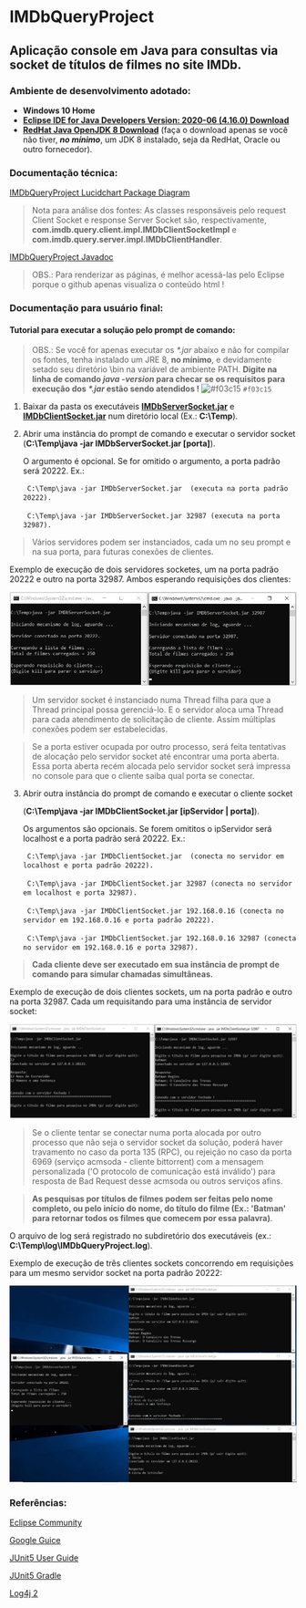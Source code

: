# IMDbQueryProject
## Aplicação console em Java para consultas via socket de títulos de filmes no site IMDb.
### Ambiente de desenvolvimento adotado:

- **Windows 10 Home**
- [**Eclipse IDE for Java Developers Version: 2020-06 (4.16.0) Download**](https://www.eclipse.org/downloads/download.php?file=/oomph/epp/2020-06/R/eclipse-inst-win64.exe&mirror_id=576)
- [**RedHat Java OpenJDK 8 Download**](https://developers.redhat.com/download-manager/file/java-1.8.0-openjdk-1.8.0.265-3.b01.redhat.windows.x86_64.msi) (faça o download apenas se você não tiver, **_no mínimo_**, um JDK 8 instalado, seja da RedHat, Oracle ou outro fornecedor).

### Documentação técnica:

[IMDbQueryProject Lucidchart Package Diagram](https://app.lucidchart.com/documents/view/0d56f59b-9c80-4575-a536-f7564f94275a/0_0)

> Nota para análise dos fontes: 
> As classes responsáveis pelo request Client Socket e response Server Socket são, respectivamente, **com.imdb.query.client.impl.IMDbClientSocketImpl** e **com.imdb.query.server.impl.IMDbClientHandler**.

[IMDbQueryProject Javadoc](https://github.com/fbentes/EmitesJavaJobApplicationChallenge/tree/master/IMDbQueryProject/javadoc/com/imdb/query)

> OBS.: Para renderizar as páginas, é melhor acessá-las pelo Eclipse porque o github apenas visualiza o conteúdo html !


### Documentação para usuário final:

#### Tutorial para executar a solução pelo prompt de comando:

> OBS.: Se você for apenas executar os _*.jar_ abaixo e não for compilar os fontes, tenha instalado um JRE 8, **no mínimo**, e devidamente setado seu diretório \bin na variável de ambiente PATH. **Digite na linha de comando _java -version_ para checar se os requisitos para execução dos _*.jar_ estão sendo atendidos !**
![#f03c15](https://via.placeholder.com/15/f03c15/000000?text=+) `#f03c15`
1) Baixar da pasta os executáveis [**IMDbServerSocket.jar**](https://github.com/fbentes/EmitesJavaJobApplicationChallenge/raw/master/executables/IMDbServerSocket.jar) e [**IMDbClientSocket.jar**](https://github.com/fbentes/EmitesJavaJobApplicationChallenge/raw/master/executables/IMDbClientSocket.jar) num diretório local (Ex.: **C:\Temp**).

2) Abrir uma instância do prompt de comando e executar o servidor socket (**C:\Temp\java -jar IMDbServerSocket.jar [porta]**). 

   O argumento é opcional. Se for omitido o argumento, a porta padrão será 20222. 
   Ex.: 
        
        C:\Temp\java -jar IMDbServerSocket.jar  (executa na porta padrão 20222).
        
        C:\Temp\java -jar IMDbServerSocket.jar 32987 (executa na porta 32987).
        
>    Vários servidores podem ser instanciados, cada um no seu prompt e na sua porta, para futuras conexões de clientes. 

Exemplo de execução de dois servidores socketes, um na porta padrão 20222 e outro na porta 32987. Ambos esperando requisições dos clientes:

![Exemplo ServerSocket](https://github.com/fbentes/EmitesJavaJobApplicationChallenge/blob/master/images/ServerSocket_Exemplo.jpg)

>    Um servidor socket é instanciado numa Thread filha para que a Thread principal possa gerenciá-lo. E o servidor aloca uma Thread para cada atendimento de solicitação de cliente. Assim múltiplas conexões podem ser estabelecidas.

>    Se a porta estiver ocupada por outro processo, será feita tentativas de alocação pelo servidor socket até encontrar uma porta aberta. Essa porta aberta recém alocada pelo servidor socket será impressa no console para que o cliente saiba qual porta se conectar.

3) Abrir outra instância do prompt de comando e executar o cliente socket 

   (**C:\Temp\java -jar IMDbClientSocket.jar [ipServidor | porta]**). 

   Os argumentos são opcionais. Se forem omititos o ipServidor será localhost e a porta padrão será 20222.
   Ex.: 
        
        C:\Temp\java -jar IMDbClientSocket.jar  (conecta no servidor em localhost e porta padrão 20222).
   
        C:\Temp\java -jar IMDbClientSocket.jar 32987 (conecta no servidor em localhost e porta 32987).
   
        C:\Temp\java -jar IMDbClientSocket.jar 192.168.0.16 (conecta no servidor em 192.168.0.16 e porta padrão 20222).
        
        C:\Temp\java -jar IMDbClientSocket.jar 192.168.0.16 32987 (conecta no servidor em 192.168.0.16 e porta 32987).
        
>   **Cada cliente deve ser executado em sua instância de prompt de comando para simular chamadas simultâneas.**

Exemplo de execução de dois clientes sockets, um na porta padrão e outro na porta 32987. Cada um requisitando para uma instância de servidor socket:

![Exemplo ClientSocket](https://github.com/fbentes/EmitesJavaJobApplicationChallenge/blob/master/images/ClientSocket_Exemplo.jpg)

>   Se o cliente tentar se conectar numa porta alocada por outro processo que não seja o servidor socket da solução, poderá haver travamento no caso da porta 135 (RPC), ou         rejeição no caso da porta 6969 (serviço acmsoda - cliente bittorrent) com a mensagem personalizada ('O protocolo de comunicação está inválido') para resposta de Bad Request desse acmsoda ou outros serviços afins.

>   **As pesquisas por títulos de filmes podem ser feitas pelo nome completo, ou pelo início do nome, do título do filme (Ex.: 'Batman' para retornar todos os filmes que comecem por essa palavra)**.

O arquivo de log será registrado no subdiretório dos executáveis (ex.: **C:\Temp\log\IMDbQueryProject.log**).

Exemplo de execução de três clientes sockets concorrendo em requisições para um mesmo servidor socket na porta padrão 20222:

![Exemplo de comunicação](https://github.com/fbentes/EmitesJavaJobApplicationChallenge/blob/master/images/Exemplo_Comunicacao.jpg)

### Referências:

[Eclipse Community](https://www.eclipse.org/community/eclipse_newsletter/2018/february/buildship.php)

[Google Guice](https://riptutorial.com/guice)

[JUnit5 User Guide](https://junit.org/junit5/docs/current/user-guide)

[JUnit5 Gradle](https://www.baeldung.com/junit-5-gradle)

[Log4j 2](https://logging.apache.org/log4j/2.x/)
